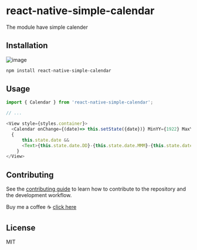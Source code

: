 # react-native-simple-calendar

The module have simple calender

## Installation

![image](https://user-images.githubusercontent.com/2674996/160621869-725c8c40-83f9-4a56-bcc4-a4103b701808.png)

```sh
npm install react-native-simple-calendar
```

## Usage

```js
import { Calendar } from 'react-native-simple-calendar';

// ...

<View style={styles.container}>
  <Calendar onChange={(date)=> this.setState({date})} MinYY={1922} MaxYY={2022}/>
  {
      this.state.date &&
      <Text>{this.state.date.DD}-{this.state.date.MMM}-{this.state.date.YYYY}</Text>
    }
</View>
```

## Contributing

See the [contributing guide](CONTRIBUTING.md) to learn how to contribute to the repository and the development workflow.

Buy me a coffee ☕ [click here](https://www.buymeacoffee.com/vickysaini)

## License

MIT
